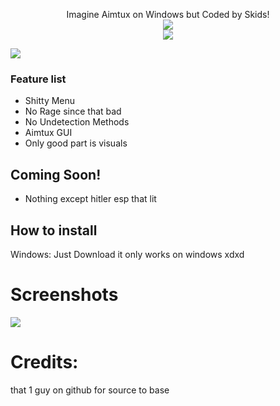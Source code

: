 <p align="center">
  Imagine Aimtux on Windows but Coded by Skids! <br>
  <img src="https://flat.badgen.net/badge/VAC/Undetected./green?icon=terminal"><br>
  <img src="https://forthebadge.com/images/badges/made-with-c-plus-plus.svg">

<img src="https://cdn.discordapp.com/attachments/575670390462873613/582230560835895296/netsu_.png"><br>


### Feature list <br>

- Shitty Menu
- No Rage since that bad
- No Undetection Methods
- Aimtux GUI
- Only good part is visuals

## Coming Soon!

- Nothing except hitler esp that lit

## How to install <br>


Windows: Just Download it only works on windows xdxd


# Screenshots
<img src="https://cdn.discordapp.com/attachments/575628176567566356/575817415972225027/Screenshot_20190508-235231.png"><br>



# Credits:
that 1 guy on github for source to base
